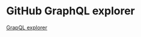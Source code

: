 # GitHub GraphQL explorer

[GrapQL explorer](https://docs.github.com/en/graphql/overview/explorer)


